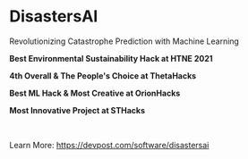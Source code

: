 # DisastersAI

Revolutionizing Catastrophe Prediction with Machine Learning
<br/>
<b>

Best Environmental Sustainability Hack at HTNE 2021

4th Overall & The People's Choice at ThetaHacks

Best ML Hack & Most Creative at OrionHacks

Most Innovative Project at STHacks

</b>
<br/>

Learn More: https://devpost.com/software/disastersai
